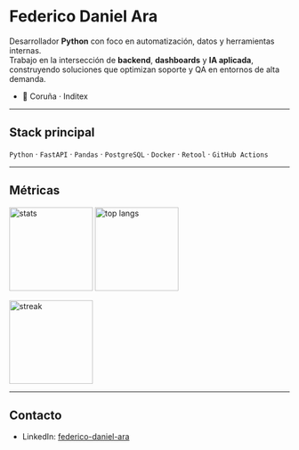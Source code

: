 # Federico Daniel Ara

Desarrollador **Python** con foco en automatización, datos y herramientas internas.  
Trabajo en la intersección de **backend**, **dashboards** y **IA aplicada**, construyendo soluciones que optimizan soporte y QA en entornos de alta demanda.

- 📍 Coruña · Inditex

---

## Stack principal
`Python` · `FastAPI` · `Pandas` · `PostgreSQL` · `Docker` · `Retool` · `GitHub Actions`

---

## Métricas

<p align="left">
  <img
    src="https://github-readme-stats.vercel.app/api?username=Lartweib&show_icons=true&hide_title=true&hide_rank=false&include_all_commits=true&count_private=true"
    height="150" alt="stats" />
  <img
    src="https://github-readme-stats.vercel.app/api/top-langs/?username=Lartweib&layout=compact&langs_count=8"
    height="150" alt="top langs" />
</p>

<p align="left">
  <img
    src="https://streak-stats.demolab.com?user=Lartweib&theme=default"
    height="150" alt="streak" />
</p>

---

## Contacto
- LinkedIn: [federico-daniel-ara](https://www.linkedin.com/in/federico-daniel-ara)
